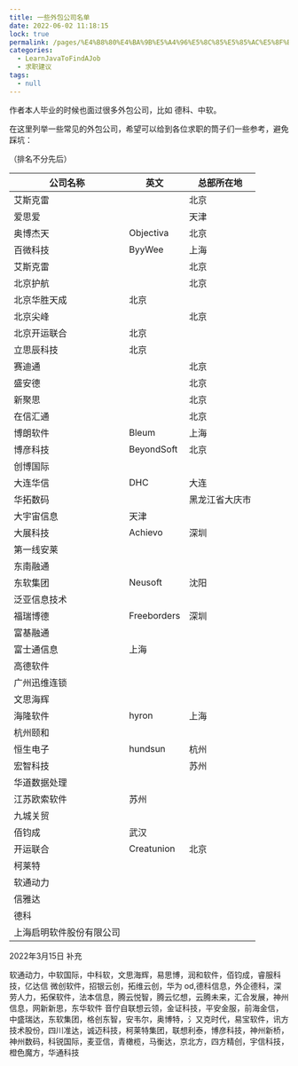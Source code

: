 ```yaml
---
title: 一些外包公司名单
date: 2022-06-02 11:18:15
lock: true
permalink: /pages/%E4%B8%80%E4%BA%9B%E5%A4%96%E5%8C%85%E5%85%AC%E5%8F%B8%E5%90%8D%E5%8D%95
categories: 
  - LearnJavaToFindAJob
  - 求职建议
tags: 
  - null
---
```

作者本人毕业的时候也面过很多外包公司，比如 德科、中软。

在这里列举一些常见的外包公司，希望可以给到各位求职的筒子们一些参考，避免踩坑：



（排名不分先后）

| 公司名称                 | 英文        | 总部所在地     |
| ------------------------ | ----------- | -------------- |
| 艾斯克雷                 |             | 北京           |
| 爱思爱                   |             | 天津           |
| 奥博杰天                 | Objectiva   | 北京           |
| 百微科技                 | ByyWee      | 上海           |
| 艾斯克雷                 |             | 北京           |
| 北京护航                 |             | 北京           |
| 北京华胜天成             | 北京        |                |
| 北京尖峰                 |             | 北京           |
| 北京开运联合             | 北京        |                |
| 立思辰科技               | 北京        |                |
| 赛迪通                   |             | 北京           |
| 盛安德                   |             | 北京           |
| 新聚思                   |             | 北京           |
| 在信汇通                 |             | 北京           |
| 博朗软件                 | Bleum       | 上海           |
| 博彦科技                 | BeyondSoft  | 北京           |
| 创博国际                 |             |                |
| 大连华信                 | DHC         | 大连           |
| 华拓数码                 |             | 黑龙江省大庆市 |
| 大宇宙信息               | 天津        |                |
| 大展科技                 | Achievo     | 深圳           |
| 第一线安莱               |             |                |
| 东南融通                 |             |                |
| 东软集团                 | Neusoft     | 沈阳           |
| 泛亚信息技术             |             |                |
| 福瑞博德                 | Freeborders | 深圳           |
| 富基融通                 |             |                |
| 富士通信息               | 上海        |                |
| 高德软件                 |             |                |
| 广州迅维连锁             |             |                |
| 文思海辉                 |             |                |
| 海隆软件                 | hyron       | 上海           |
| 杭州颐和                 |             |                |
| 恒生电子                 | hundsun     | 杭州           |
| 宏智科技                 |             | 苏州           |
| 华道数据处理             |             |                |
| 江苏欧索软件             | 苏州        |                |
| 九城关贸                 |             |                |
| 佰钧成                   | 武汉        |                |
| 开运联合                 | Creatunion  | 北京           |
| 柯莱特                   |             |                |
| 软通动力                 |             |                |
| 信雅达                   |             |                |
| 德科                     |             |                |
| 上海启明软件股份有限公司 |             |                |



2022年3月15日  补充

软通动力，中软国际，中科软，文思海辉，易思博，润和软件，佰钧成，睿服科技，亿达信 微创软件，招银云创，拓维云创，华为 od,德科信息，外企德科，深劳人力，拓保软件，法本信息，腾云悦智，腾云忆想，云腾未来，汇合发展，神州信息，网新新思，东华软件 音佇自联想云领，金证科技，平安金服，前海金信，中盛瑞达，东软集团，格创东智，安韦尔，奥博特，氵又克时代，易宝软件，讯方技术股份，四川准达，诚迈科技，柯莱特集团，联想利泰，博彦科技，神州新桥，神州数码，科锐国际，麦亚信，青橄榄，马衡达，京北方，四方精创，宇信科技，橙色魔方，华通科技


